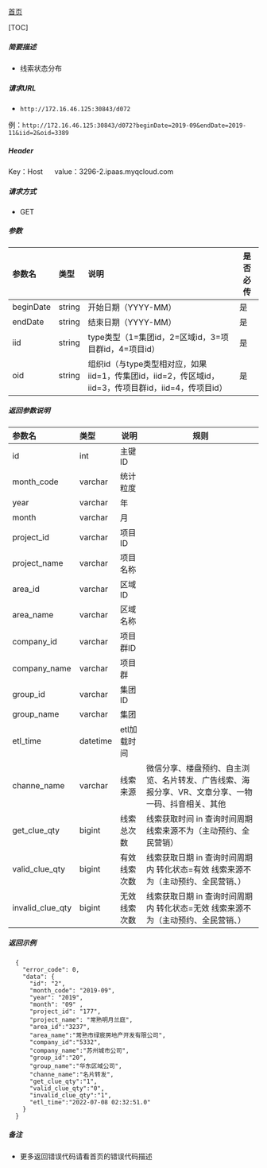 [首页](README.md)

[TOC]
    
##### 简要描述

- 线索状态分布

##### 请求URL
- ` http://172.16.46.125:30843/d072 `

例：` http://172.16.46.125:30843/d072?beginDate=2019-09&endDate=2019-11&iid=2&oid=3389 `

##### Header
Key：Host     
value：3296-2.ipaas.myqcloud.com
  
##### 请求方式
- GET 

##### 参数

|参数名|类型|说明|是否必传|
|:----    |:----- |:-----   |-----   |
|beginDate |string |开始日期（YYYY-MM）   |是|
|endDate |string |结束日期（YYYY-MM）    |是|
|iid |string |type类型（1=集团id，2=区域id，3=项目群id，4=项目id）    |是|
|oid |string |组织id（与type类型相对应，如果iid=1，传集团id，iid=2，传区域id，iid=3，传项目群id，iid=4，传项目id）    |是|


##### 返回参数说明 

|参数名|类型|说明|规则|
|:-----  |:-----|----- |----- |
|id |int   |主键ID  |  |
|month_code |varchar   |统计粒度  |  |
|year |varchar   |年  |  |
|month |varchar   |月  |  |
|project_id |varchar   |项目ID  |  |
|project_name |varchar   |项目名称  |  |
|area_id |varchar   |区域ID  |  |
|area_name |varchar   |区域名称  |  |
|company_id |varchar   |项目群ID  |  |
|company_name |varchar   |项目群  |  |
|group_id |varchar   |集团ID  |  |
|group_name |varchar   |集团  |  |
|etl_time |datetime   |etl加载时间  |  |
|channe_name |varchar   |线索来源  |微信分享、楼盘预约、自主浏览、名片转发、广告线索、海报分享、VR、文章分享、一物一码、抖音相关、其他|
|get_clue_qty |bigint   |线索总次数  |线索获取时间 in 查询时间周期  线索来源不为（主动预约、全民营销）|
|valid_clue_qty |bigint   |有效线索次数  |线索获取日期 in 查询时间周期内 转化状态=有效 线索来源不为（主动预约、全民营销、）|
|invalid_clue_qty |bigint   |无效线索次数  |线索获取日期 in 查询时间周期内 转化状态=无效 线索来源不为（主动预约、全民营销、）|


##### 返回示例 

``` 
  {
    "error_code": 0,
    "data": {
      "id": "2",
      "month_code": "2019-09",
      "year": "2019",
      "month": "09" ,
      "project_id": "177",
      "project_name": "常熟明月兰庭",
	  "area_id":"3237",
	  "area_name":"常熟市绿宸房地产开发有限公司",
	  "company_id":"5332",
	  "company_name":"苏州城市公司",
	  "group_id":"20",
	  "group_name":"华东区域公司",
	  "channe_name":"名片转发",
	  "get_clue_qty":"1",
	  "valid_clue_qty":"0",
	  "invalid_clue_qty":"1",
	  "etl_time":"2022-07-08 02:32:51.0"
    }
  }
```

##### 备注 

- 更多返回错误代码请看首页的错误代码描述




